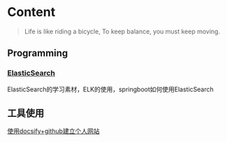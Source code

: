 # Content

> Life is like riding a bicycle, To keep balance, you must keep moving.

## Programming

### [ElasticSearch](work/elasticsearch/README.md)
ElasticSearch的学习素材，ELK的使用，springboot如何使用ElasticSearch



## 工具使用

[使用docsify+github建立个人网站](./1.md)


